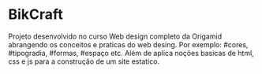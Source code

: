 # BikCraft
Projeto desenvolvido no curso Web design completo da Origamid abrangendo os conceitos e praticas do web desing.
Por exemplo: #cores, #tipogradia, #formas, #espaço etc.
Além de aplica noções basicas de html, css e js para a construção de um site estatico. 
